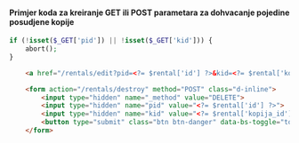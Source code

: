 #### Primjer koda za kreiranje GET ili POST parametara za dohvacanje pojedine posudjene kopije

```php
if (!isset($_GET['pid']) || !isset($_GET['kid'])) {
    abort();
}
```

```HTML
    <a href="/rentals/edit?pid=<?= $rental['id'] ?>&kid=<?= $rental['kopija_id'] ?>">
```
```HTML
    <form action="/rentals/destroy" method="POST" class="d-inline">
        <input type="hidden" name="_method" value="DELETE">
        <input type="hidden" name="pid" value="<?= $rental['id'] ?>">
        <input type="hidden" name="kid" value="<?= $rental['kopija_id'] ?>">
        <button type="submit" class="btn btn-danger" data-bs-toggle="tooltip" data-bs-placement="top" data-bs-title="Obrisi posudbu"><i class="bi bi-trash"></i></button>
    </form>
```